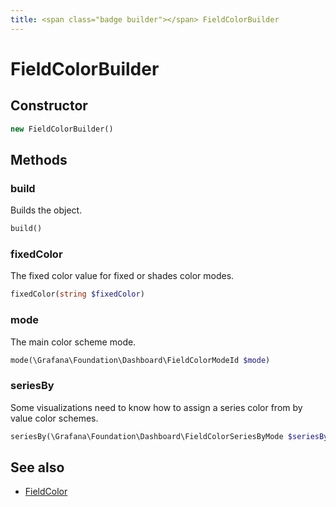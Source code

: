 ```yaml
---
title: <span class="badge builder"></span> FieldColorBuilder
---
```

# <span class="badge builder"></span> FieldColorBuilder

## Constructor

```php
new FieldColorBuilder()
```
## Methods

### <span class="badge object-method"></span> build

Builds the object.

```php
build()
```

### <span class="badge object-method"></span> fixedColor

The fixed color value for fixed or shades color modes.

```php
fixedColor(string $fixedColor)
```

### <span class="badge object-method"></span> mode

The main color scheme mode.

```php
mode(\Grafana\Foundation\Dashboard\FieldColorModeId $mode)
```

### <span class="badge object-method"></span> seriesBy

Some visualizations need to know how to assign a series color from by value color schemes.

```php
seriesBy(\Grafana\Foundation\Dashboard\FieldColorSeriesByMode $seriesBy)
```

## See also

 * <span class="badge object-type-class"></span> [FieldColor](./object-FieldColor.md)
